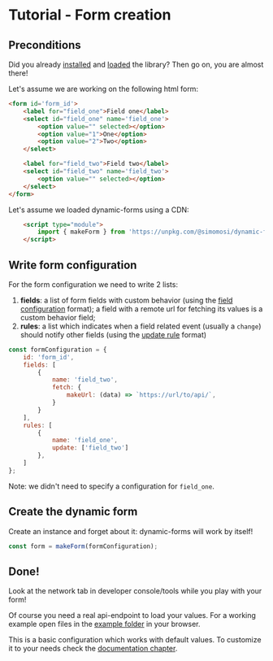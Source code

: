 # Tutorial - Form creation

## Preconditions

Did you already [installed](../start/installation.md) and [loaded](../start/loading.md) the library? Then go on, you are almost there!

Let's assume we are working on the following html form:

```html
<form id='form_id'>
    <label for="field_one">Field one</label>
    <select id="field_one" name='field_one'>
        <option value="" selected></option>
        <option value="1">One</option>
        <option value="2">Two</option>
    </select>

    <label for="field_two">Field two</label>
    <select id="field_two" name='field_two'>
        <option value="" selected></option>
    </select>
</form>
```

Let's assume we loaded dynamic-forms using a CDN:
```html
    <script type="module">
        import { makeForm } from 'https://unpkg.com/@simomosi/dynamic-forms@latest';
    </script>
```

## Write form configuration

For the form configuration we need to write 2 lists:

1. **fields**: a list of form fields with custom behavior (using the [field configuration](../configurations/fields-configuration.md) format); a field with a remote url for fetching its values is a custom behavior field;
2. **rules**: a list which indicates when a field related event (usually a `change`) should notify other fields (using the [update rule](../configurations/update-rules.md) format)

```javascript
const formConfiguration = {
    id: 'form_id',
    fields: [
        {
            name: 'field_two',
            fetch: {
                makeUrl: (data) => `https://url/to/api/`,
            }
        }
    ],
    rules: [
        {
            name: 'field_one',
            update: ['field_two']
        },
    ]
};
```

Note: we didn't need to specify a configuration for `field_one`.

## Create the dynamic form

Create an instance and forget about it: dynamic-forms will work by itself!

```javascript
const form = makeForm(formConfiguration);
```

## Done!

Look at the network tab in developer console/tools while you play with your form!

Of course you need a real api-endpoint to load your values. For a working example open files in the [example folder](https://github.com/simomosi/dynamic-forms/blob/main/examples) in your browser. 

This is a basic configuration which works with default values. To customize it to your needs check the [documentation chapter](../configurations/form-configuration.md).